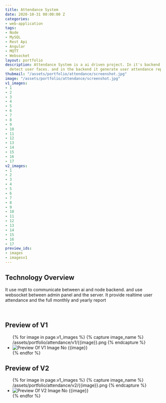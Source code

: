 ```yaml
---
title: Attendance System
date: 2020-10-31 00:00:00 Z
categories:
- web-application
tags:
- Node
- MySQL
- Rest Api
- Angular
- MQTT
- Websocket
layout: portfolio
description: Attendance System is a ai driven project. In it's backend it run ai to
  detect user faces. and in the backend it generate user attendance report.
thubmail: "/assets/portfolio/attendance/screenshot.jpg"
image: "/assets/portfolio/attendance/screenshot.jpg"
v1_images:
- 1
- 2
- 3
- 4
- 5
- 6
- 7
- 8
- 9
- 10
- 11
- 12
- 13
- 14
- 15
- 16
- 17
v2_images:
- 1
- 2
- 3
- 4
- 5
- 6
- 7
- 8
- 9
- 10
- 11
- 12
- 13
- 14
- 15
- 16
- 17
preview_ids:
- images
- imagesv1
---
```


## Technology Overview 
It use mqtt to communicate between ai and node backend. and use websocket between admin panel and the server. It provide realtime user attendance and the full monthly and yearly report

<br/>

## Preview of V1 

<div class="image-viewer">
  <ul id="images" class="unlist my-slider">
  {% for image in page.v1_images %}
    {% capture image_name %}
      /assets/portfolio/attendance/v1/{{image}}.png
    {% endcapture %}
    <li>
      <img loading="lazy" src="{{image_name}}" alt="Preview Of V1 Image No {{image}}" />
    </li>
    {% endfor %}
  </ul>
</div>


## Preview of V2

<div class="image-viewer">
  <ul id="imagesv1" class="unlist my-slider">
  {% for image in page.v1_images %}
    {% capture image_name %}
      /assets/portfolio/attendance/v2/{{image}}.png
    {% endcapture %}
    <li>
      <img loading="lazy" src="{{image_name}}" alt="Preview Of V2 Image No {{image}}"/>
    </li>
    {% endfor %}
  </ul>
</div>